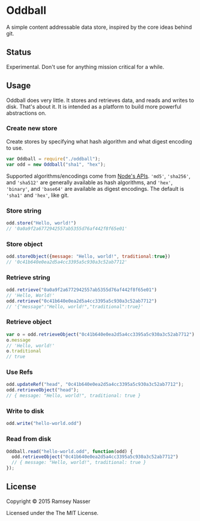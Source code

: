 Oddball
=======

A simple content addressable data store, inspired by the core ideas behind git.

## Status
Experimental. Don't use for anything mission critical for a while.

## Usage
Oddball does very little. It stores and retrieves data, and reads and writes to disk. That's about it. It is intended as a platform to build more powerful abstractions on.

### Create new store
Create stores by specifying what hash algorithm and what digest encoding to use.

```javascript
var Oddball = require("./oddball");
var odd = new Oddball("sha1", "hex");
```

Supported algorithms/encodings come from [Node's APIs](http://nodejs.org/api/crypto.html#crypto_crypto_createhash_algorithm). `'md5'`, `'sha256'`, and `'sha512'` are generally available as hash algorithms, and `'hex'`, `'binary'`, and `'base64'` are available as digest encodings. The default is `'sha1'` and `'hex'`, like git.

### Store string
```javascript
odd.store("Hello, world!")
// '0a0a9f2a6772942557ab5355d76af442f8f65e01'
```

### Store object
```javascript
odd.storeObject({message: "Hello, world!", traditional:true})
// '0c41b640e0ea2d5a4cc3395a5c930a3c52ab7712'
```

### Retrieve string
```javascript
odd.retrieve("0a0a9f2a6772942557ab5355d76af442f8f65e01")
// 'Hello, World!'
odd.retrieve("0c41b640e0ea2d5a4cc3395a5c930a3c52ab7712")
// '{"message":"Hello, world!","traditional":true}'
```

### Retrieve object
```javascript
var o = odd.retrieveObject("0c41b640e0ea2d5a4cc3395a5c930a3c52ab7712")
o.message
// 'Hello, world!'
o.traditional
// true
```

### Use Refs
```javascript
odd.updateRef("head", "0c41b640e0ea2d5a4cc3395a5c930a3c52ab7712");
odd.retrieveObject("head");
// { message: "Hello, world!", traditional: true }
```

### Write to disk
```javascript
odd.write("hello-world.odd")
```

### Read from disk
```javascript
Oddball.read("hello-world.odd", function(odd) {
  odd.retrieveObject("0c41b640e0ea2d5a4cc3395a5c930a3c52ab7712")
  // { message: "Hello, world!", traditional: true }
});
```

## License
Copyright © 2015 Ramsey Nasser

Licensed under the The MIT License.
